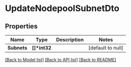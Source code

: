 # UpdateNodepoolSubnetDto

## Properties
Name | Type | Description | Notes
------------ | ------------- | ------------- | -------------
**Subnets** | **[]\*int32** |  | [default to null]

[[Back to Model list]](../README.md#documentation-for-models) [[Back to API list]](../README.md#documentation-for-api-endpoints) [[Back to README]](../README.md)


